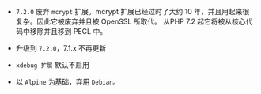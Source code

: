 * `7.2.0` 废弃 `mcrypt` 扩展。mcrypt 扩展已经过时了大约 10 年，并且用起来很复杂。因此它被废弃并且被 OpenSSL 所取代。 从PHP 7.2 起它将被从核心代码中移除并且移到 PECL 中。 

* 升级到 `7.2.0`，7.1.x 不再更新

* `xdebug 扩展` 默认不启用

* 以 `Alpine` 为基础，弃用 `Debian`。

